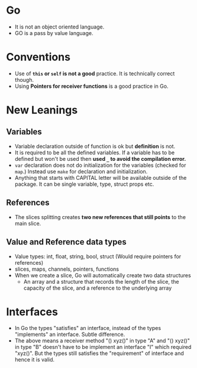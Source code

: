# Go
- It is not an object oriented language.
- GO is a pass by value language.

# Conventions 
- Use of **`this` or `self` is not a good** practice. It is technically correct though.
- Using **Pointers for receiver functions** is a good practice in Go.

# New Leanings 
## Variables
- Variable declaration outside of function is ok but **definition** is not.
- It is required to be all the defined variables. If a variable has to be defined but won't be used then **used `_` to avoid the compilation error.**
- `var` declaration does not do initialization for the variables (checked for `map`.) Instead use `make` for declaration and initialization.
- Anything that starts with CAPITAL letter will be available outside of the package. It can be single variable, type, struct props etc.

## References
- The slices splitting creates **two new references that still points** to the main slice.

## Value and Reference data types
- Value types: int, float, string, bool, struct (Would require pointers for references)
- slices, maps, channels, pointers, functions
- When we create a slice, Go will automatically create two data structures
  - An array and a structure that records the length of the slice, the capacity of the slice, and a reference to the underlying array

# Interfaces
- In Go the types "satisfies" an interface, instead of the types "implements" an interface. Subtle difference.
- The above means a receiver method "() xyz()" in type "A" and "() xyz()" in type "B" doesn't have to be implement an interface "I" which required "xyz()". But the types still satisfies the "requirement" of interface and hence it is valid.